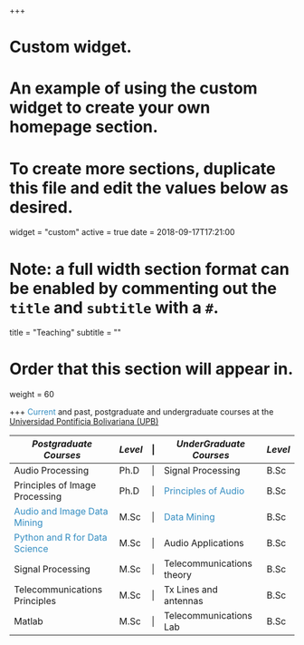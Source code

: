 +++
# Custom widget.
# An example of using the custom widget to create your own homepage section.
# To create more sections, duplicate this file and edit the values below as desired.
widget = "custom"
active = true
date = 2018-09-17T17:21:00

# Note: a full width section format can be enabled by commenting out the `title` and `subtitle` with a `#`.
title = "Teaching"
subtitle = ""

# Order that this section will appear in.
weight = 60

+++
<span style="color:#328cc1">Current</span> and past, postgraduate and undergraduate courses at the [Universidad Pontificia Bolivariana (UPB)](http://www.upb.edu.co/)

| *Postgraduate Courses* |  *Level*  | &#124; | *UnderGraduate Courses* |  *Level*  |
| -----------------------| :----- | --- | ---------------------- | :----- |
| Audio Processing      |   Ph.D  | &#124; | Signal Processing  |   B.Sc  |
| Principles of Image Processing | Ph.D |&#124; |<span style="color:#328cc1"> Principles of Audio</span> |   B.Sc  |
| <span style="color:#328cc1">Audio and Image Data Mining</span>   |   M.Sc  |&#124; | <span style="color:#328cc1">Data Mining</span>   |   B.Sc  |
| <span style="color:#328cc1">Python and R for Data Science</span>  | M.Sc  | &#124;  | Audio Applications   |  B.Sc   |
| Signal Processing   | M.Sc    |&#124; |Telecommunications theory   |  B.Sc   |
| Telecommunications Principles | M.Sc |&#124; | Tx Lines and antennas | B.Sc   |
| Matlab  | M.Sc    |&#124; | Telecommunications Lab  |B.Sc |
